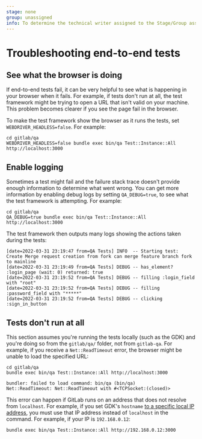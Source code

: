 ```yaml
---
stage: none
group: unassigned
info: To determine the technical writer assigned to the Stage/Group associated with this page, see https://about.gitlab.com/handbook/engineering/ux/technical-writing/#assignments
---
```


# Troubleshooting end-to-end tests

## See what the browser is doing

If end-to-end tests fail, it can be very helpful to see what is happening in your
browser when it fails. For example, if tests don't run at all, the test framework
might be trying to open a URL that isn't valid on your machine. This problem becomes
clearer if you see the page fail in the browser.

To make the test framework show the browser as it runs the tests,
set `WEBDRIVER_HEADLESS=false`. For example:

```shell
cd gitlab/qa
WEBDRIVER_HEADLESS=false bundle exec bin/qa Test::Instance::All http://localhost:3000
```

## Enable logging

Sometimes a test might fail and the failure stack trace doesn't provide enough
information to determine what went wrong. You can get more information by enabling
debug logs by setting `QA_DEBUG=true`, to see what the test framework is attempting.
For example:

```shell
cd gitlab/qa
QA_DEBUG=true bundle exec bin/qa Test::Instance::All http://localhost:3000
```

The test framework then outputs many logs showing the actions taken during
the tests:

```plaintext
[date=2022-03-31 23:19:47 from=QA Tests] INFO  -- Starting test: Create Merge request creation from fork can merge feature branch fork to mainline
[date=2022-03-31 23:19:49 from=QA Tests] DEBUG -- has_element? :login_page (wait: 0) returned: true
[date=2022-03-31 23:19:52 from=QA Tests] DEBUG -- filling :login_field with "root"
[date=2022-03-31 23:19:52 from=QA Tests] DEBUG -- filling :password_field with "*****"
[date=2022-03-31 23:19:52 from=QA Tests] DEBUG -- clicking :sign_in_button
```

## Tests don't run at all

This section assumes you're running the tests locally (such as the GDK) and you're doing
so from the `gitlab/qa/` folder, not from `gitlab-qa`. For example, if you receive a
`Net::ReadTimeout` error, the browser might be unable to load the specified URL:

```shell
cd gitlab/qa
bundle exec bin/qa Test::Instance::All http://localhost:3000

bundler: failed to load command: bin/qa (bin/qa)
Net::ReadTimeout: Net::ReadTimeout with #<TCPSocket:(closed)>
```

This error can happen if GitLab runs on an address that does not resolve from
`localhost`. For example, if you set GDK's `hostname`
[to a specific local IP address](https://gitlab.com/gitlab-org/gitlab-qa/-/blob/master/docs/run_qa_against_gdk.md#run-qa-tests-against-your-gdk-setup),
you must use that IP address instead of `localhost` in the command.
For example, if your IP is `192.168.0.12`:

```shell
bundle exec bin/qa Test::Instance::All http://192.168.0.12:3000
```
